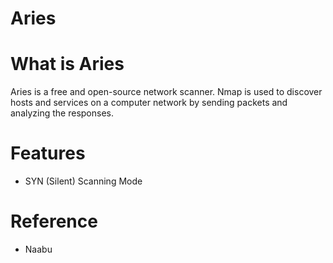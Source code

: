 # Aries 

# What is Aries
Aries  is a free and open-source network scanner. Nmap is used to discover hosts and services on a computer network by sending packets and analyzing the responses.

# Features
- SYN (Silent) Scanning Mode

# Reference
- Naabu